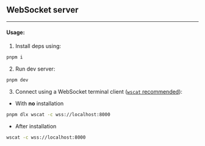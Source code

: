 ## WebSocket server

---

#### Usage:

1. Install deps using:

```sh
pnpm i
```

2. Run dev server:

```sh
pnpm dev
```

3. Connect using a WebSocket terminal client ([`wscat` recommended](https://github.com/websockets/wscat)):

- With **no** installation

```sh
pnpm dlx wscat -c wss://localhost:8000
```

- After installation

```sh
wscat -c wss://localhost:8000
```
